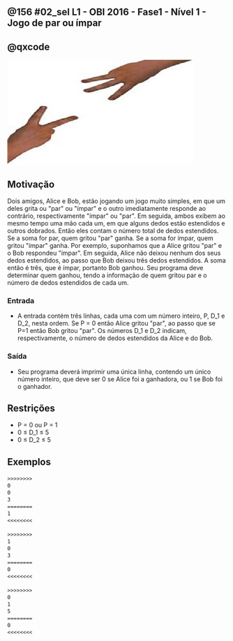 ## @156 #02_sel L1 - OBI 2016 - Fase1 - Nível 1 - Jogo de par ou ímpar
## @qxcode

![](capa.jpg)

## Motivação

Dois amigos, Alice e Bob, estão jogando um jogo muito simples, em que um deles grita ou "par" ou "ímpar" e o outro imediatamente responde ao contrário, respectivamente "ímpar" ou "par". Em seguida, ambos exibem ao mesmo tempo uma mão cada um, em que alguns dedos estão estendidos e outros dobrados. Então eles contam o número total de dedos estendidos. Se a soma for par, quem gritou "par" ganha. Se a soma for ímpar, quem gritou "ímpar" ganha. Por exemplo, suponhamos que a Alice gritou "par" e o Bob respondeu "ímpar". Em seguida, Alice não deixou nenhum dos seus dedos estendidos, ao passo que Bob deixou três dedos estendidos. A soma então é três, que é ímpar, portanto Bob ganhou. Seu programa deve determinar quem ganhou, tendo a informação de quem gritou par e o número de dedos estendidos de cada um.

### Entrada

 - A entrada contém três linhas, cada uma com um número inteiro, P, D\_1 e D\_2, nesta ordem. Se P = 0 então Alice gritou "par", ao passo que se P=1 então Bob gritou "par". Os números D\_1 e D\_2 indicam, respectivamente, o número de dedos estendidos da Alice e do Bob.

### Saída

 - Seu programa deverá imprimir uma única linha, contendo um único número inteiro, que deve ser 0 se Alice foi a ganhadora, ou 1 se Bob foi o ganhador.

## Restrições

*   P = 0 ou P = 1
*   0 ≤ D\_1 ≤ 5
*   0 ≤ D\_2 ≤ 5

## Exemplos

```
>>>>>>>>
0
0
3
========
1
<<<<<<<<

>>>>>>>>
1
0
3
========
0
<<<<<<<<

>>>>>>>>
0
1
5
========
0
<<<<<<<<
```

<!---
>>>>>>>> 01
0
3
2
========
1
<<<<<<<<


>>>>>>>> 02
0
0
2
========
0
<<<<<<<<


>>>>>>>> 03
1
3
3
========
1
<<<<<<<<


>>>>>>>> 04
1
0
5
========
0
<<<<<<<<


>>>>>>>> 05
0
0
4
========
0
<<<<<<<<


>>>>>>>> 06
0
3
1
========
0
<<<<<<<<


>>>>>>>> 07
0
2
4
========
0
<<<<<<<<


>>>>>>>> 08
1
0
1
========
0
<<<<<<<<


>>>>>>>> 09
0
3
4
========
1
<<<<<<<<


>>>>>>>> 10
0
1
4
========
1
<<<<<<<<


>>>>>>>> 11
0
4
5
========
1
<<<<<<<<
--->